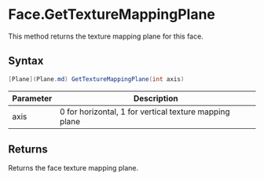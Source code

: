 # Face.GetTextureMappingPlane

This method returns the texture mapping plane for this face.

## Syntax
```csharp
[Plane](Plane.md) GetTextureMappingPlane(int axis)
```

| Parameter | Description |
|---|---|
| axis | 0 for horizontal, 1 for vertical texture mapping plane |

## Returns

Returns the face texture mapping plane.